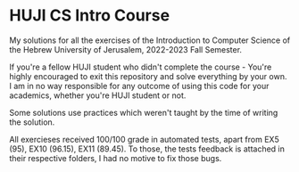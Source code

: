 # HUJI CS Intro Course

My solutions for all the exercises of the Introduction to Computer Science of the Hebrew University of Jerusalem, 2022-2023 Fall Semester.

If you're a fellow HUJI student who didn't complete the course - You're highly encouraged to exit this repository and solve everything by your own. 
I am in no way responsible for any outcome of using this code for your academics, whether you're HUJI student or not.

Some solutions use practices which weren't taught by the time of writing the solution.

All exercieses received 100/100 grade in automated tests, apart from EX5 (95), EX10 (96.15), EX11 (89.45). To those, the tests feedback is attached in their respective folders, I had no motive to fix those bugs.